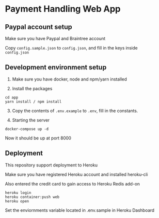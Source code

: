 # Payment Handling Web App

## Paypal account setup

Make sure you have Paypal and Braintree account

Copy `config.sample.json` to `config.json`, and fill in the keys inside `config.json` 

## Development environment setup

1. Make sure you have docker, node and npm/yarn installed

2. Install the packages
```
cd app
yarn install / npm install
```

3. Copy the contents of `.env.example` to `.env`, fill in the constants.

4. Starting the server
```
docker-compose up -d
```

Now it should be up at port 8000

## Deployment

This repository support deployment to Heroku

Make sure you have registered Heroku account and installed heroku-cli

Also entered the credit card to gain access to Heroku Redis add-on

```
heroku login
heroku container:push web
heroku open
``` 

Set the enviornments variable located in .env.sample in Heroku Dashboard